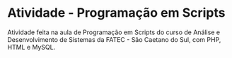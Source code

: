 # Atividade - Programação em Scripts
Atividade feita na aula de Programação em Scripts do curso de Análise e Desenvolvimento de Sistemas da FATEC - São Caetano do Sul, com PHP, HTML e MySQL.
